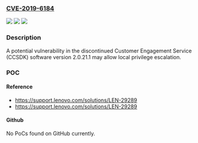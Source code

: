 ### [CVE-2019-6184](https://cve.mitre.org/cgi-bin/cvename.cgi?name=CVE-2019-6184)
![](https://img.shields.io/static/v1?label=Product&message=Customer%20Engagement%20Service%20(CCSDK)&color=blue)
![](https://img.shields.io/static/v1?label=Version&message=%3F%3C%3D%202.0.21.1%20&color=brighgreen)
![](https://img.shields.io/static/v1?label=Vulnerability&message=local%20privilege%20escalation&color=brighgreen)

### Description

A potential vulnerability in the discontinued Customer Engagement Service (CCSDK) software version 2.0.21.1 may allow local privilege escalation.

### POC

#### Reference
- https://support.lenovo.com/solutions/LEN-29289
- https://support.lenovo.com/solutions/LEN-29289

#### Github
No PoCs found on GitHub currently.

